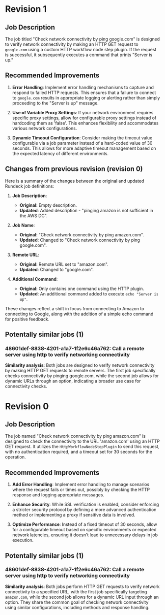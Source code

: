 
# Revision 1

## Job Description
The job titled "Check network connectivity by ping google.com" is designed to verify network connectivity by making an HTTP GET request to `google.com` using a custom HTTP workflow node step plugin. If the request is successful, it subsequently executes a command that prints "Server is up."

## Recommended Improvements
1. **Error Handling**: Implement error handling mechanisms to capture and respond to failed HTTP requests. This ensures that a failure to connect to `google.com` results in appropriate logging or alerting rather than simply proceeding to the "Server is up" message.
   
2. **Use of Variable Proxy Settings**: If your network environment requires specific proxy settings, allow for configurable proxy settings instead of hardcoding them as 'false'. This enhances flexibility and accommodates various network configurations.
   
3. **Dynamic Timeout Configuration**: Consider making the timeout value configurable via a job parameter instead of a hard-coded value of 30 seconds. This allows for more adaptive timeout management based on the expected latency of different environments.

## Changes from previous revision (revision 0)
Here is a summary of the changes between the original and updated Rundeck job definitions:

1. **Job Description**:
   - **Original**: Empty description.
   - **Updated**: Added description - "pinging amazon is not sufficient in the AWS DC".

2. **Job Name**:
   - **Original**: "Check network connectivity by ping amazon.com".
   - **Updated**: Changed to "Check network connectivity by ping google.com".

3. **Remote URL**:
   - **Original**: Remote URL set to "amazon.com".
   - **Updated**: Changed to "google.com".

4. **Additional Command**:
   - **Original**: Only contains one command using the HTTP plugin.
   - **Updated**: An additional command added to execute `echo "Server is up"`.

These changes reflect a shift in focus from connecting to Amazon to connecting to Google, along with the addition of a simple echo command for positive feedback.
## Potentally similar jobs (1)
### 48601def-8838-4201-a1a7-1f2e6c46a762: Call a remote server using http to verify networking connectivity

**Similarity analysis**: Both jobs are designed to verify network connectivity by making HTTP GET requests to remote servers. The first job specifically checks connectivity by pinging google.com, while the second job allows for dynamic URLs through an option, indicating a broader use case for connectivity checks.


# Revision 0

## Job Description
The job named "Check network connectivity by ping amazon.com" is designed to check the connectivity to the URL 'amazon.com' using an HTTP GET request. It utilizes the `HttpWorkflowNodeStepPlugin` to send this request, with no authentication required, and a timeout set for 30 seconds for the operation.

## Recommended Improvements
1. **Add Error Handling**: Implement error handling to manage scenarios where the request fails or times out, possibly by checking the HTTP response and logging appropriate messages.
  
2. **Enhance Security**: While SSL verification is enabled, consider enforcing a stricter security protocol by defining a more advanced authentication method or implementing a proxy if sensitive data is involved.

3. **Optimize Performance**: Instead of a fixed timeout of 30 seconds, allow for a configurable timeout based on specific environments or expected network latencies, ensuring it doesn't lead to unnecessary delays in job execution.
## Potentally similar jobs (1)
### 48601def-8838-4201-a1a7-1f2e6c46a762: Call a remote server using http to verify networking connectivity

**Similarity analysis**: Both jobs perform HTTP GET requests to verify network connectivity to a specified URL, with the first job specifically targeting `amazon.com`, while the second job allows for a dynamic URL input through an option. They share the common goal of checking network connectivity using similar configurations, including methods and response handling.

